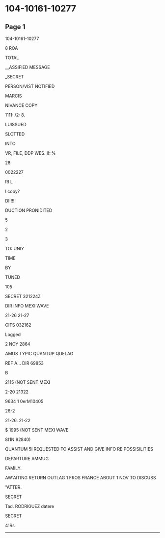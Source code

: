 # 104-10161-10277

## Page 1

104-10161-10277

8 ROA

TOTAL

__ASSIFIED MESSAGE

_SECRET

PERSON/VIST NOTIFIED

MARCIS

NIVANCE COPY

1111: /2: 8.

LUISSUED

SLOTTED

INTO

VR, FILE, DDP WES. I!::%

28

0022227

RI L

I copy?

DI!!!!!

DUCTION PRONIDITED

5

2

3

TO: UNIY

TIME

BY

TUNED

105

SECRET 321224Z

DIR INFO MEXI WAVE

21-26 21-27

CITS 032162

Logged

2 NOY 2864

AMUS TYPIC QUANTUP QUELAG

REF A... DIR 69853

B

2115 (NOT SENT MEXI

2-20 21322

9634 1 0erM10405

26-2

21-26. 21-22

$ 1995 (NOT SENT MEXI WAVE

8(1N 92840)

QUANTUM 5I REQUESTED TO ASSIST AND GIVE INFO RE POSSISILITIES

DEPARTURE AMMUG

FAMILY.

AW'AITING RETURN OUTLAG 1 FROS FRANCE ABOUT 1 NOV TO DISCUSS

"ATTER.

SECRET

Tad. RODRIGUEZ datere

SECRET

41Rs

---

